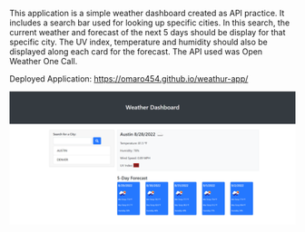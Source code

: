   This application is a simple weather dashboard created as API practice. It includes a search bar used for looking up specific cities. In this search, the current weather and forecast of the next 5 days should be display for that specific city. The UV index, temperature and humidity should also be displayed along each card for the forecast. The API used was Open Weather One Call.

 Deployed Application: https://omaro454.github.io/weathur-app/

![](/weatherscreenshot.png)

